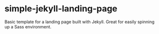 # simple-jekyll-landing-page

Basic template for a landing page built with Jekyll. Great for easily spinning up a Sass environment.
